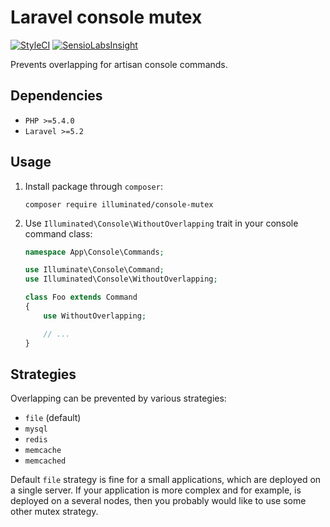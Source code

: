 # Laravel console mutex

[![StyleCI](https://styleci.io/repos/59570052/shield)](https://styleci.io/repos/59570052)
[![SensioLabsInsight](https://insight.sensiolabs.com/projects/e4083afa-8ca9-4ac0-8be8-9bfadcb05fa7/mini.png)](https://insight.sensiolabs.com/projects/e4083afa-8ca9-4ac0-8be8-9bfadcb05fa7)

Prevents overlapping for artisan console commands.

## Dependencies
- `PHP >=5.4.0`
- `Laravel >=5.2`

## Usage

1. Install package through `composer`:
    ```shell
    composer require illuminated/console-mutex
    ```

2. Use `Illuminated\Console\WithoutOverlapping` trait in your console command class:
    ```php
    namespace App\Console\Commands;
    
    use Illuminate\Console\Command;
    use Illuminated\Console\WithoutOverlapping;
    
    class Foo extends Command
    {
        use WithoutOverlapping;

        // ...
    }
    ```

## Strategies

Overlapping can be prevented by various strategies:

- `file` (default)
- `mysql`
- `redis`
- `memcache`
- `memcached`

Default `file` strategy is fine for a small applications, which are deployed on a single server.
If your application is more complex and for example, is deployed on a several nodes, then you probably would like to use some other mutex strategy.

